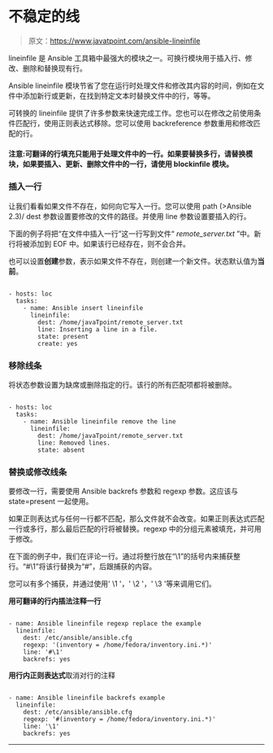 # 不稳定的线

> 原文：<https://www.javatpoint.com/ansible-lineinfile>

lineinfile 是 Ansible 工具箱中最强大的模块之一。可换行模块用于插入行、修改、删除和替换现有行。

Ansible lineinfile 模块节省了您在运行时处理文件和修改其内容的时间，例如在文件中添加新行或更新，在找到特定文本时替换文件中的行，等等。

可转换的 lineinfile 提供了许多参数来快速完成工作。您也可以在修改之前使用条件匹配行，使用正则表达式移除。您可以使用 backreference 参数重用和修改匹配的行。

#### 注意:可翻译的行填充只能用于处理文件中的一行。如果要替换多行，请替换模块，如果要插入、更新、删除文件中的一行，请使用 blockinfile 模块。

### 插入一行

让我们看看如果文件不存在，如何向它写入一行。您可以使用 path (>Ansible 2.3)/ dest 参数设置要修改的文件的路径。并使用 line 参数设置要插入的行。

下面的例子将把“在文件中插入一行”这一行写到文件“ *remote_server.txt* ”中。新行将被添加到 EOF 中。如果该行已经存在，则不会合并。

也可以设置**创建**参数，表示如果文件不存在，则创建一个新文件。状态默认值为**当前**。

```

- hosts: loc
  tasks:
    - name: Ansible insert lineinfile 
      lineinfile:
        dest: /home/javaTpoint/remote_server.txt
        line: Inserting a line in a file.
        state: present
        create: yes

```

### 移除线条

将状态参数设置为缺席或删除指定的行。该行的所有匹配项都将被删除。

```

- hosts: loc
  tasks:
    - name: Ansible lineinfile remove the line
      lineinfile:
        dest: /home/javaTpoint/remote_server.txt
        line: Removed lines.
        state: absent

```

### 替换或修改线条

要修改一行，需要使用 Ansible backrefs 参数和 regexp 参数。这应该与 state=present 一起使用。

如果正则表达式与任何一行都不匹配，那么文件就不会改变。如果正则表达式匹配一行或多行，那么最后匹配的行将被替换。regexp 中的分组元素被填充，并可用于修改。

在下面的例子中，我们在评论一行。通过将整行放在“\1”的括号内来捕获整行。“#\1”将该行替换为“#”，后跟捕获的内容。

您可以有多个捕获，并通过使用' \1 '，' \2 '，' \3 '等来调用它们。

**用可翻译的行内插法注释一行**

```

- name: Ansible lineinfile regexp replace the example
  lineinfile:
    dest: /etc/ansible/ansible.cfg
    regexp: '(inventory = /home/fedora/inventory.ini.*)'
    line: '#\1'
    backrefs: yes

```

**用行内正则表达式**取消对行的注释

```

- name: Ansible lineinfile backrefs example
  lineinfile:
    dest: /etc/ansible/ansible.cfg
    regexp: '#(inventory = /home/fedora/inventory.ini.*)'
    line: '\1'
    backrefs: yes

```

* * *